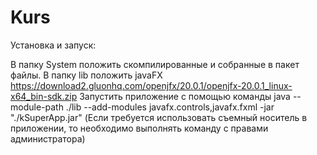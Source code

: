 # Kurs
Установка и запуск:

  В папку System положить скомпилированные и собранные в пакет файлы.
  В папку lib положить javaFX https://download2.gluonhq.com/openjfx/20.0.1/openjfx-20.0.1_linux-x64_bin-sdk.zip
  Запустить приложение с помощью команды java --module-path ./lib --add-modules javafx.controls,javafx.fxml -jar "./kSuperApp.jar"
    (Если требуется использовать съемный носитель в приложении, то необходимо выполнять команду с правами администратора)

